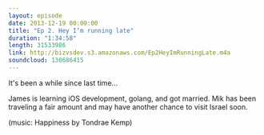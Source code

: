 ```yaml
---
layout: episode
date: 2013-12-19 00:00:00
title: "Ep 2. Hey I’m running late"
duration: "1:34:58"
length: 31533986
link: http://bizvsdev.s3.amazonaws.com/Ep2HeyImRunningLate.m4a
soundcloud: 130686415
---
```


It's been a while since last time…

James is learning iOS development, golang, and got married. Mik has been traveling a fair amount and may have another chance to visit Israel soon.

(music: Happiness by Tondrae Kemp)